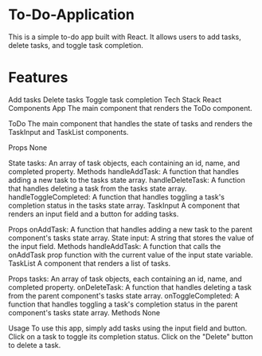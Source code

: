 # To-Do-Application
This is a simple to-do app built with React. It allows users to add tasks, delete tasks, and toggle task completion.
# Features
Add tasks
Delete tasks
Toggle task completion
Tech Stack
React
Components
App
The main component that renders the ToDo component.

ToDo
The main component that handles the state of tasks and renders the TaskInput and TaskList components.

Props
None

State
tasks: An array of task objects, each containing an id, name, and completed property.
Methods
handleAddTask: A function that handles adding a new task to the tasks state array.
handleDeleteTask: A function that handles deleting a task from the tasks state array.
handleToggleCompleted: A function that handles toggling a task's completion status in the tasks state array.
TaskInput
A component that renders an input field and a button for adding tasks.

Props
onAddTask: A function that handles adding a new task to the parent component's tasks state array.
State
input: A string that stores the value of the input field.
Methods
handleAddTask: A function that calls the onAddTask prop function with the current value of the input state variable.
TaskList
A component that renders a list of tasks.

Props
tasks: An array of task objects, each containing an id, name, and completed property.
onDeleteTask: A function that handles deleting a task from the parent component's tasks state array.
onToggleCompleted: A function that handles toggling a task's completion status in the parent component's tasks state array.
Methods
None

Usage
To use this app, simply add tasks using the input field and button. Click on a task to toggle its completion status. Click on the "Delete" button to delete a task.
